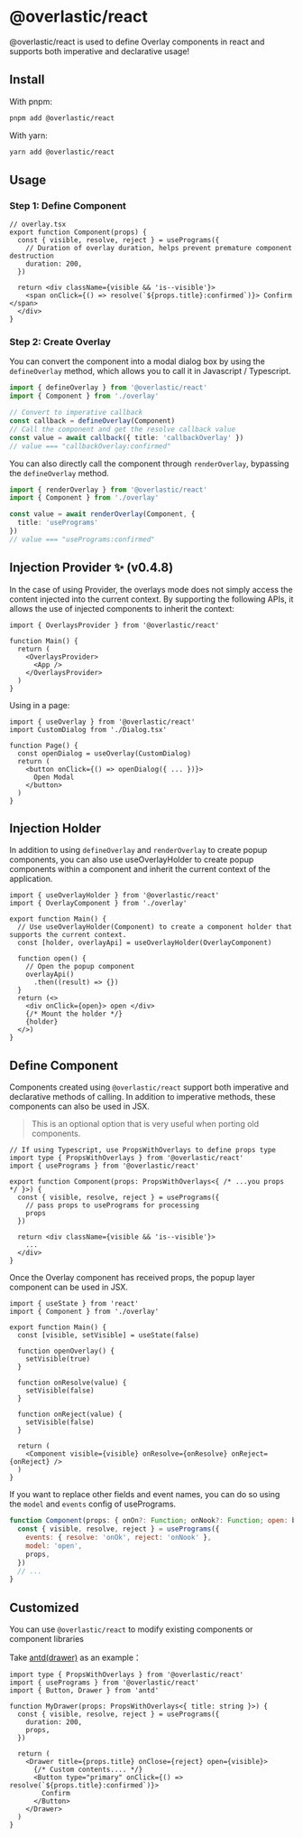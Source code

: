 # @overlastic/react

@overlastic/react is used to define Overlay components in react and supports both imperative and declarative usage!

## Install

With pnpm: 
```sh
pnpm add @overlastic/react
```

With yarn:
```sh
yarn add @overlastic/react
```

## Usage

### Step 1: Define Component

```tsx
// overlay.tsx
export function Component(props) {
  const { visible, resolve, reject } = usePrograms({
    // Duration of overlay duration, helps prevent premature component destruction
    duration: 200,
  })

  return <div className={visible && 'is--visible'}>
    <span onClick={() => resolve(`${props.title}:confirmed`)}> Confirm </span>
  </div>
}
```

### Step 2: Create Overlay

You can convert the component into a modal dialog box by using the `defineOverlay` method, which allows you to call it in Javascript / Typescript.
```ts
import { defineOverlay } from '@overlastic/react'
import { Component } from './overlay'

// Convert to imperative callback
const callback = defineOverlay(Component)
// Call the component and get the resolve callback value
const value = await callback({ title: 'callbackOverlay' })
// value === "callbackOverlay:confirmed"
```

You can also directly call the component through `renderOverlay`, bypassing the `defineOverlay` method.

```ts
import { renderOverlay } from '@overlastic/react'
import { Component } from './overlay'

const value = await renderOverlay(Component, {
  title: 'usePrograms'
})
// value === "usePrograms:confirmed"
```

## Injection Provider ✨ (v0.4.8)

In the case of using Provider, the overlays mode does not simply access the content injected into the current context. By supporting the following APIs, it allows the use of injected components to inherit the context: 

```tsx
import { OverlaysProvider } from '@overlastic/react'

function Main() {
  return (
    <OverlaysProvider>
      <App />
    </OverlaysProvider>
  )
}
```

Using in a page:

```tsx
import { useOverlay } from '@overlastic/react'
import CustomDialog from './Dialog.tsx'

function Page() {
  const openDialog = useOverlay(CustomDialog)
  return (
    <button onClick={() => openDialog({ ... })}>
      Open Modal
    </button>
  )
}
```

## Injection Holder

In addition to using `defineOverlay` and `renderOverlay` to create popup components, you can also use useOverlayHolder to create popup components within a component and inherit the current context of the application.

```tsx
import { useOverlayHolder } from '@overlastic/react'
import { OverlayComponent } from './overlay'

export function Main() {
  // Use useOverlayHolder(Component) to create a component holder that supports the current context.
  const [holder, overlayApi] = useOverlayHolder(OverlayComponent)

  function open() {
    // Open the popup component
    overlayApi()
      .then((result) => {})
  }
  return (<>
    <div onClick={open}> open </div>
    {/* Mount the holder */}
    {holder}
  </>)
}
```

## Define Component

Components created using `@overlastic/react` support both imperative and declarative methods of calling. In addition to imperative methods, these components can also be used in JSX.

> This is an optional option that is very useful when porting old components.

```tsx
// If using Typescript, use PropsWithOverlays to define props type
import type { PropsWithOverlays } from '@overlastic/react'
import { usePrograms } from '@overlastic/react'

export function Component(props: PropsWithOverlays<{ /* ...you props */ }>) {
  const { visible, resolve, reject } = usePrograms({
    // pass props to usePrograms for processing
    props
  })

  return <div className={visible && 'is--visible'}>
    ...
  </div>
}
```

Once the Overlay component has received props, the popup layer component can be used in JSX.

```tsx
import { useState } from 'react'
import { Component } from './overlay'

export function Main() {
  const [visible, setVisible] = useState(false)

  function openOverlay() {
    setVisible(true)
  }

  function onResolve(value) {
    setVisible(false)
  }

  function onReject(value) {
    setVisible(false)
  }

  return (
    <Component visible={visible} onResolve={onResolve} onReject={onReject} />
  )
}
```

If you want to replace other fields and event names, you can do so using the `model` and `events` config of usePrograms.

```jsx
function Component(props: { onOn?: Function; onNook?: Function; open: boolean }) {
  const { visible, resolve, reject } = usePrograms({
    events: { resolve: 'onOk', reject: 'onNook' },
    model: 'open',
    props,
  })
  // ...
}
```

## Customized

You can use `@overlastic/react` to modify existing components or component libraries

Take [antd(drawer)](https://ant.design/components/drawer-cn) as an example：

```tsx
import type { PropsWithOverlays } from '@overlastic/react'
import { usePrograms } from '@overlastic/react'
import { Button, Drawer } from 'antd'

function MyDrawer(props: PropsWithOverlays<{ title: string }>) {
  const { visible, resolve, reject } = usePrograms({
    duration: 200,
    props,
  })

  return (
    <Drawer title={props.title} onClose={reject} open={visible}>
      {/* Custom contents.... */}
      <Button type="primary" onClick={() => resolve(`${props.title}:confirmed`)}>
        Confirm
      </Button>
    </Drawer>
  )
}
```
